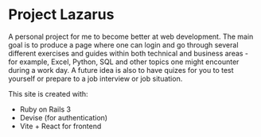 # Project Lazarus

A personal project for me to become better at web development. The main goal is to produce a page where one can login and go through several different exercises and guides within both technical and business areas - for example, Excel, Python, SQL and other topics one might encounter during a work day. A future idea is also to have quizes for you to test yourself or prepare to a job interview or job situation.

This site is created with:
* Ruby on Rails 3
* Devise (for authentication)
* Vite + React for frontend

